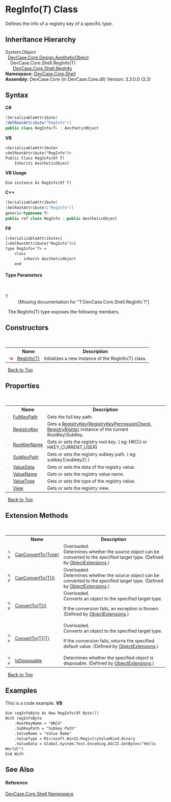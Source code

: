 # RegInfo(*T*) Class
 

Defines the info of a registry key of a specific type.


## Inheritance Hierarchy
System.Object<br />&nbsp;&nbsp;<a href="T_DevCase_Core_Design_AestheticObject">DevCase.Core.Design.AestheticObject</a><br />&nbsp;&nbsp;&nbsp;&nbsp;DevCase.Core.Shell.RegInfo(T)<br />&nbsp;&nbsp;&nbsp;&nbsp;&nbsp;&nbsp;<a href="T_DevCase_Core_Shell_RegInfo">DevCase.Core.Shell.RegInfo</a><br />
**Namespace:**&nbsp;<a href="N_DevCase_Core_Shell">DevCase.Core.Shell</a><br />**Assembly:**&nbsp;DevCase.Core (in DevCase.Core.dll) Version: 3.3.0.0 (3.3)

## Syntax

**C#**<br />
``` C#
[SerializableAttribute]
[XmlRootAttribute("RegInfo")]
public class RegInfo<T> : AestheticObject

```

**VB**<br />
``` VB
<SerializableAttribute>
<XmlRootAttribute("RegInfo")>
Public Class RegInfo(Of T)
	Inherits AestheticObject
```

**VB Usage**<br />
``` VB Usage
Dim instance As RegInfo(Of T)
```

**C++**<br />
``` C++
[SerializableAttribute]
[XmlRootAttribute(L"RegInfo")]
generic<typename T>
public ref class RegInfo : public AestheticObject
```

**F#**<br />
``` F#
[<SerializableAttribute>]
[<XmlRootAttribute("RegInfo")>]
type RegInfo<'T> =  
    class
        inherit AestheticObject
    end
```


#### Type Parameters
&nbsp;<dl><dt>T</dt><dd>\[Missing <typeparam name="T"/> documentation for "T:DevCase.Core.Shell.RegInfo`1"\]</dd></dl>&nbsp;
The RegInfo(T) type exposes the following members.


## Constructors
&nbsp;<table><tr><th></th><th>Name</th><th>Description</th></tr><tr><td>![Public method](media/pubmethod.gif "Public method")</td><td><a href="M_DevCase_Core_Shell_RegInfo_1__ctor">RegInfo(T)</a></td><td>
Initializes a new instance of the RegInfo(T) class.</td></tr></table>&nbsp;
<a href="#reginfo(*t*)-class">Back to Top</a>

## Properties
&nbsp;<table><tr><th></th><th>Name</th><th>Description</th></tr><tr><td>![Public property](media/pubproperty.gif "Public property")</td><td><a href="P_DevCase_Core_Shell_RegInfo_1_FullKeyPath">FullKeyPath</a></td><td>
Gets the full key path.</td></tr><tr><td>![Public property](media/pubproperty.gif "Public property")</td><td><a href="P_DevCase_Core_Shell_RegInfo_1_RegistryKey">RegistryKey</a></td><td>
Gets a <a href="P_DevCase_Core_Shell_RegInfo_1_RegistryKey">RegistryKey(RegistryKeyPermissionCheck, RegistryRights)</a> instance of the current RootKey\SubKey.</td></tr><tr><td>![Public property](media/pubproperty.gif "Public property")</td><td><a href="P_DevCase_Core_Shell_RegInfo_1_RootKeyName">RootKeyName</a></td><td>
Gets or sets the registry root key. ( eg: HKCU or HKEY_CURRENT_USER)</td></tr><tr><td>![Public property](media/pubproperty.gif "Public property")</td><td><a href="P_DevCase_Core_Shell_RegInfo_1_SubKeyPath">SubKeyPath</a></td><td>
Gets or sets the registry subkey path. ( eg: subkey1\subkey2\ )</td></tr><tr><td>![Public property](media/pubproperty.gif "Public property")</td><td><a href="P_DevCase_Core_Shell_RegInfo_1_ValueData">ValueData</a></td><td>
Gets or sets the data of the registry value.</td></tr><tr><td>![Public property](media/pubproperty.gif "Public property")</td><td><a href="P_DevCase_Core_Shell_RegInfo_1_ValueName">ValueName</a></td><td>
Gets or sets the registry value name.</td></tr><tr><td>![Public property](media/pubproperty.gif "Public property")</td><td><a href="P_DevCase_Core_Shell_RegInfo_1_ValueType">ValueType</a></td><td>
Gets or sets the type of the registry value.</td></tr><tr><td>![Public property](media/pubproperty.gif "Public property")</td><td><a href="P_DevCase_Core_Shell_RegInfo_1_View">View</a></td><td>
Gets or sets the registry view.</td></tr></table>&nbsp;
<a href="#reginfo(*t*)-class">Back to Top</a>

## Extension Methods
&nbsp;<table><tr><th></th><th>Name</th><th>Description</th></tr><tr><td>![Public Extension Method](media/pubextension.gif "Public Extension Method")![Code example](media/CodeExample.png "Code example")</td><td><a href="M_DevCase_Core_Extensions_Object_ObjectExtensions_CanConvertTo">CanConvertTo(Type)</a></td><td>Overloaded.  
Determines whether the source object can be converted to the specified target type.
 (Defined by <a href="T_DevCase_Core_Extensions_Object_ObjectExtensions">ObjectExtensions</a>.)</td></tr><tr><td>![Public Extension Method](media/pubextension.gif "Public Extension Method")![Code example](media/CodeExample.png "Code example")</td><td><a href="M_DevCase_Core_Extensions_Object_ObjectExtensions_CanConvertTo__1">CanConvertTo(T)()</a></td><td>Overloaded.  
Determines whether the source object can be converted to the specified target type.
 (Defined by <a href="T_DevCase_Core_Extensions_Object_ObjectExtensions">ObjectExtensions</a>.)</td></tr><tr><td>![Public Extension Method](media/pubextension.gif "Public Extension Method")![Code example](media/CodeExample.png "Code example")</td><td><a href="M_DevCase_Core_Extensions_Object_ObjectExtensions_ConvertTo__1">ConvertTo(T)()</a></td><td>Overloaded.  
Converts an object to the specified target type. 

 If the conversion fails, an exception is thrown.
 (Defined by <a href="T_DevCase_Core_Extensions_Object_ObjectExtensions">ObjectExtensions</a>.)</td></tr><tr><td>![Public Extension Method](media/pubextension.gif "Public Extension Method")![Code example](media/CodeExample.png "Code example")</td><td><a href="M_DevCase_Core_Extensions_Object_ObjectExtensions_ConvertTo__1_1">ConvertTo(T)(T)</a></td><td>Overloaded.  
Converts an object to the specified target type. 

 If the conversion fails, returns the specified default value.
 (Defined by <a href="T_DevCase_Core_Extensions_Object_ObjectExtensions">ObjectExtensions</a>.)</td></tr><tr><td>![Public Extension Method](media/pubextension.gif "Public Extension Method")![Code example](media/CodeExample.png "Code example")</td><td><a href="M_DevCase_Core_Extensions_Object_ObjectExtensions_IsDisposable">IsDisposable</a></td><td>
Determines whether the specified object is disposable.
 (Defined by <a href="T_DevCase_Core_Extensions_Object_ObjectExtensions">ObjectExtensions</a>.)</td></tr></table>&nbsp;
<a href="#reginfo(*t*)-class">Back to Top</a>

## Examples
This is a code example. 
**VB**<br />
``` VB
Dim regInfoByte As New RegInfo(Of Byte())
With regInfoByte
    .RootKeyName = "HKCU"
    .SubKeyPath = "Subkey Path"
    .ValueName = "Value Name"
    .ValueType = Microsoft.Win32.RegistryValueKind.Binary
    .ValueData = Global.System.Text.Encoding.ASCII.GetBytes("Hello World!")
End With
```


## See Also


#### Reference
<a href="N_DevCase_Core_Shell">DevCase.Core.Shell Namespace</a><br />